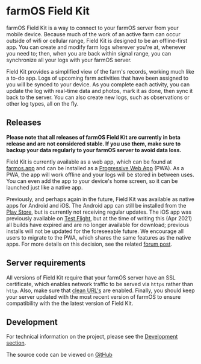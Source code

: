 # farmOS Field Kit

farmOS Field Kit is a way to connect to your farmOS server from your mobile
device. Because much of the work of an active farm can occur outside of wifi or
cellular range, Field Kit is designed to be an offline-first app. You can create
and modify farm logs wherever you're at, whenever you need to; then, when you
are back within signal range, you can synchronize all your logs with your farmOS
server.

Field Kit provides a simplified view of the farm's records, working much like a
to-do app. Logs of upcoming farm activities that have been assigned to you will
be synced to your device. As you complete each activity, you can update the log
with real-time data and photos, mark it as done, then sync it back to the
server. You can also create new logs, such as observations or other log types,
all on the fly.

## Releases

**Please note that all releases of farmOS Field Kit are currently in beta release
and are not considered stable. If you use them, make sure to backup your data
regularly to your farmOS server to avoid data loss.**

Field Kit is currently available as a web app, which can be found at [farmos.app]
and can be installed as a [Progressive Web App] (PWA). As a PWA, the app will work
offline and your logs will be stored in between uses. You can even add the app to
your device's home screen, so it can be launched just like a native app.

Previously, and perhaps again in the future, Field Kit was available as native
apps for Android and iOS. The Android app can still be installed from the
[Play Store], but is currently not receiving regular updates. The iOS app was
previously available on [Test Flight], but at the time of writing this (Apr 2021)
all builds have expired and are no longer available for download; previous
installs will not be updated for the foreseeable future. We encourage all users
to migrate to the PWA, which shares the same features as the native apps. For
more details on this decision, see the related [forum post].

## Server requirements

All versions of Field Kit require that your farmOS server have an SSL certificate,
which enables network traffic to be served via `https` rather than `http`. Also,
make sure that [clean URL's] are enabled. Finally, you should keep your server
updated with the most recent version of farmOS to ensure compatibility with the
the latest version of Field Kit.

## Development

For technical information on the project, please see the [Development section].

The source code can be viewed on [GitHub]


[Play Store]: https://play.google.com/store/apps/details?id=org.farmos.app
[Test Flight]: https://developer.apple.com/testflight/
[forum post]: https://farmos.discourse.group/t/field-kit-a-platform-dilemma/433
[farmos.app]: https://farmos.app
[Progressive Web App]: https://developers.google.com/web/progressive-web-apps/
[clean URL's]: https://www.drupal.org/docs/7/configuring-clean-urls/enable-clean-urls
[Development Section]: /development/client
[GitHub]: https://github.com/farmOS/farmOS-client
